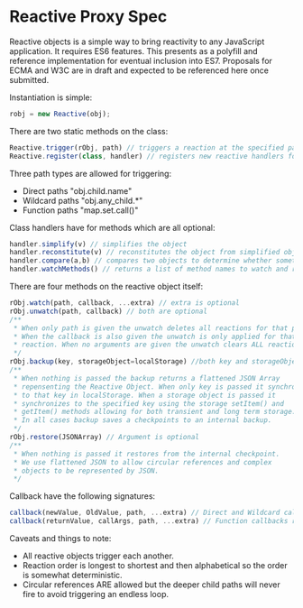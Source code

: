 # Reactive Proxy Spec

Reactive objects is a simple way to bring reactivity to any JavaScript application. It requires ES6 features. This presents as a polyfill and reference implementation for eventual inclusion into ES7. Proposals for ECMA and W3C are in draft and expected to be referenced here once submitted.

Instantiation is simple:

```javascript
robj = new Reactive(obj);
```

There are two static methods on the class:

```javascript
Reactive.trigger(rObj, path) // triggers a reaction at the specified path
Reactive.register(class, handler) // registers new reactive handlers for a given class
```

Three path types are allowed for triggering:

- Direct paths "obj.child.name"
- Wildcard paths "obj.any_child.*"
- Function paths "map.set.call()"

Class handlers have for methods which are all optional:

```javascript
handler.simplify(v) // simplifies the object
handler.reconstitute(v) // reconstitutes the object from simplified object
handler.compare(a,b) // compares two objects to determine whether something has changed when replacing
handler.watchMethods() // returns a list of method names to watch and react to
```

There are four methods on the reactive object itself:

```javascript
rObj.watch(path, callback, ...extra) // extra is optional
rObj.unwatch(path, callback) // both are optional
/**
 * When only path is given the unwatch deletes all reactions for that path.
 * When the callback is also given the unwatch is only applied for that single
 * reaction. When no arguments are given the unwatch clears ALL reactions.
 */
rObj.backup(key, storageObject=localStorage) //both key and storageObject are optional
/**
 * When nothing is passed the backup returns a flattened JSON Array
 * repensenting the Reactive Object. When only key is passed it synchronizes
 * to that key in localStorage. When a storage object is passed it
 * synchronizes to the specified key using the storage setItem() and
 * getItem() methods allowing for both transient and long term storage.
 * In all cases backup saves a checkpoints to an internal backup.
 */
rObj.restore(JSONArray) // Argument is optional
/**
 * When nothing is passed it restores from the internal checkpoint.
 * We use flattened JSON to allow circular references and complex
 * objects to be represented by JSON.
 */
```

Callback have the following signatures:

```javascript
callback(newValue, OldValue, path, ...extra) // Direct and Wildcard callbacks use this signature
callback(returnValue, callArgs, path, ...extra) // Function callbacks replace new and old with return value and call arguments.
```

Caveats and things to note:

- All reactive objects trigger each another.
- Reaction order is longest to shortest and then alphabetical so the order is somewhat deterministic.
- Circular references ARE allowed but the deeper child paths will never fire to avoid triggering an endless loop.
